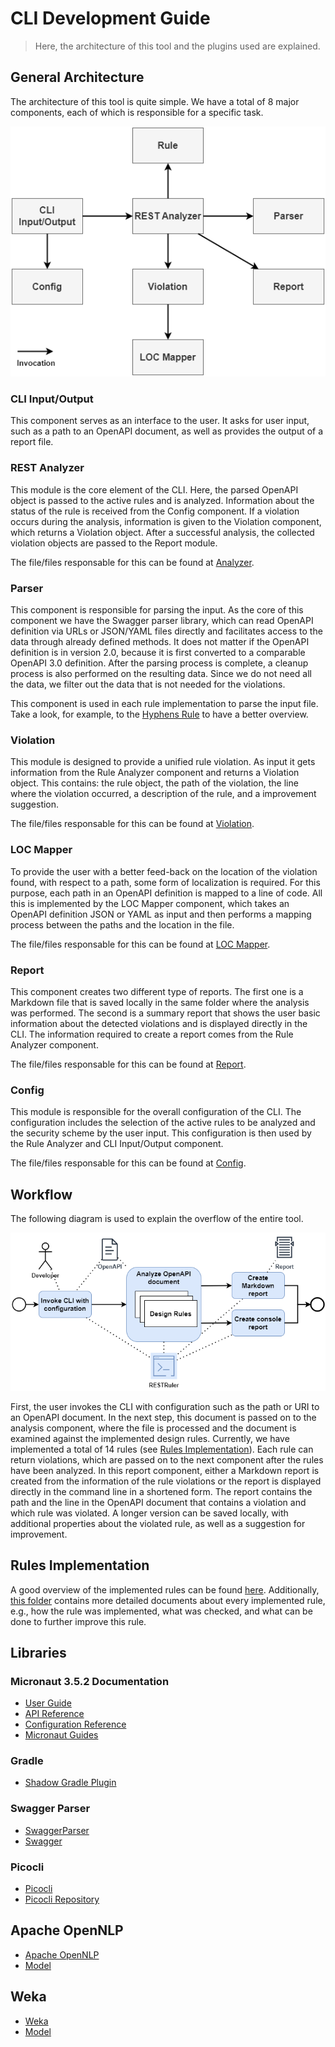 # CLI Development Guide
> Here, the architecture of this tool and the plugins used are explained.

## General Architecture

The architecture of this tool is quite simple. We have a total of 8 major components, each of which is responsible for a specific task.

![Diagram](../docs/img/architecture.png)

### CLI Input/Output

This component serves as an interface to the user. It asks for user input, such as a path to an OpenAPI document, as well as provides the output of a report file.

### REST Analyzer

This module is the core element of the CLI. Here, the parsed OpenAPI object is passed to the active rules and is analyzed. Information about the status of the rule is received from the Config component. If a violation occurs during the analysis, information is given to the Violation component, which returns a Violation object. After a successful analysis, the collected violation objects are passed to the Report module.

The file/files responsable for this can be found at [Analyzer](./src/main/java/cli/analyzer).

### Parser

This component is responsible for parsing the input. As the core of this component we have the Swagger parser library, which can read OpenAPI definition via URLs or JSON/YAML files directly and facilitates access to the data through already defined methods. It does not matter if the OpenAPI definition is in version 2.0, because it is first converted to a comparable OpenAPI 3.0 definition. After the parsing process is complete, a cleanup process is also performed on the resulting data. Since we do not need all the data, we filter out the data that is not needed for the violations.

This component is used in each rule implementation to parse the input file. Take a look, for example, to the [Hyphens Rule](./src/main/java/cli/rule/rules/HyphensRule.java) to have a better overview.

### Violation

This module is designed to provide a unified rule violation. As input it gets information
from the Rule Analyzer component and returns a Violation object. This contains: the rule object,
the path of the violation, the line where the violation occurred, a description of the rule, and a improvement suggestion.

The file/files responsable for this can be found at [Violation](./src/main/java/cli/rule).

### LOC Mapper

To provide the user with a better feed-back on the location of the violation found, with respect
to a path, some form of localization is required. For this purpose, each path in an OpenAPI definition is mapped to a line of code. All this is implemented by the LOC Mapper component, which takes an OpenAPI definition JSON or YAML as input and then performs a mapping process between the paths and the location in the file.

The file/files responsable for this can be found at [LOC Mapper](./src/main/java/cli/analyzer).

### Report

This component creates two different type of reports. The first one is a Markdown file that is
saved locally in the same folder where the analysis was performed. The second is a summary report that shows the user basic information about the detected violations and is displayed directly in the CLI. The information required to create a report comes from the Rule Analyzer component.

The file/files responsable for this can be found at [Report](./src/main/java/cli/report).
### Config

This module is responsible for the overall configuration of the CLI. The configuration includes
the selection of the active rules to be analyzed and the security scheme by the user input. This configuration is then used by the Rule Analyzer and CLI Input/Output component.

The file/files responsable for this can be found at [Config](./src/main/java/cli/utility).

## Workflow

The following diagram is used to explain the overflow of the entire tool. 

![Workflow](../docs/img/workflow.png)

First, the user invokes the CLI with configuration such as the path or URI to an OpenAPI document. In the next step, this document is passed on to the analysis component, where the file is processed and the document is examined against the implemented design rules. Currently, we have implemented a total of 14 rules (see [Rules Implementation](#rules-implementation)). Each rule can return violations, which are passed on to the next component after the rules have been analyzed. In this report component, either a Markdown report is created from the information of the rule violations or the report is displayed directly in the command line in a shortened form. The report contains the path and the line in the OpenAPI document that contains a violation and which rule was violated. A longer version can be saved locally, with additional properties about the violated rule, as well as a suggestion for improvement.

## Rules Implementation

A good overview of the implemented rules can be found [here](../docs/rules/README.md). Additionally, [this folder](../docs/rules/implemented-rules/) contains more detailed documents about every implemented rule, e.g., how the rule was implemented, what was checked, and what can be done to further improve this rule.
## Libraries

### Micronaut 3.5.2 Documentation

- [User Guide](https://docs.micronaut.io/3.5.2/guide/index.html)
- [API Reference](https://docs.micronaut.io/3.5.2/api/index.html)
- [Configuration Reference](https://docs.micronaut.io/3.5.2/guide/configurationreference.html)
- [Micronaut Guides](https://guides.micronaut.io/index.html)

### Gradle

- [Shadow Gradle Plugin](https://plugins.gradle.org/plugin/com.github.johnrengelman.shadow)

### Swagger Parser

- [SwaggerParser](https://github.com/swagger-api/swagger-parser)
- [Swagger](https://swagger.io)

### Picocli

- [Picocli](https://picocli.info)
- [Picocli Repository](https://github.com/remkop/picocli)

## Apache OpenNLP
- [Apache OpenNLP](https://opennlp.apache.org)
- [Model](models/en-pos-maxent.bin)

## Weka

- [Weka](https://www.cs.waikato.ac.nz/ml/weka/)
- [Model](models/request_model.dat)
